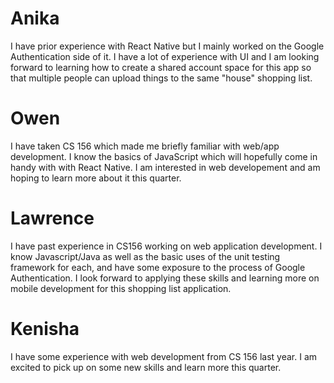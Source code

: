 # Anika #
I have prior experience with React Native but I mainly worked on the Google Authentication side of it. I have a lot of experience with UI and I am looking forward to learning how to create a shared account space for this app so that multiple people can upload things to the same "house" shopping list.

# Owen #
I have taken CS 156 which made me briefly familiar with web/app development. I know the basics of JavaScript which will hopefully come in handy with with React Native. I am interested in web developement and am hoping to learn more about it this quarter.

# Lawrence #
I have past experience in CS156 working on web application development. I know Javascript/Java as well as the basic uses of the unit testing framework for each, and have some exposure to the process of Google Authentication. I look forward to applying these skills and learning more on mobile development for this shopping list application.


# Kenisha #
I have some experience with web development from CS 156 last year. I am excited to pick up on some new skills and learn more this quarter.
